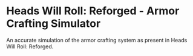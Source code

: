 # Heads Will Roll: Reforged - Armor Crafting Simulator
An accurate simulation of the armor crafting system as present in Heads Will Roll: Reforged.
